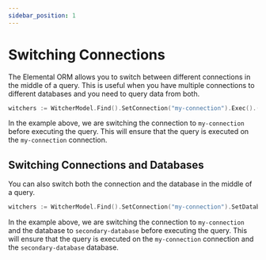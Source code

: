 ```yaml
---
sidebar_position: 1
---
```


# Switching Connections

The Elemental ORM allows you to switch between different connections in the middle of a query. This is useful when you have multiple connections to different databases and you need to query data from both.


```go
witchers := WitcherModel.Find().SetConnection("my-connection").Exec().([]Witcher)
```

In the example above, we are switching the connection to `my-connection` before executing the query. This will ensure that the query is executed on the `my-connection` connection.

## Switching Connections and Databases

You can also switch both the connection and the database in the middle of a query.

```go
witchers := WitcherModel.Find().SetConnection("my-connection").SetDatabase("secondary-database").Exec().([]Witcher)
```

In the example above, we are switching the connection to `my-connection` and the database to `secondary-database` before executing the query. This will ensure that the query is executed on the `my-connection` connection and the `secondary-database` database.